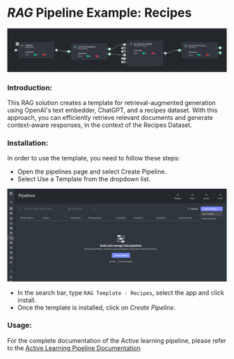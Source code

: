 # *RAG* Pipeline Example: Recipes

<img src="assets/rag_template.png" alt="Image of the pipeline">

### Introduction:

This RAG solution creates a template for retrieval-augmented generation using OpenAI's text embedder, ChatGPT, and a recipes 
dataset. With this approach, you can efficiently retrieve relevant documents and generate context-aware responses, 
in the context of the Recipes Dataset.

###  Installation:

In order to use the template, you need to follow these steps:

* Open the pipelines page and select Create Pipeline.
* Select Use a Template from the dropdown list.

<img src="assets/pipeline_create.png" alt="Image of the pipeline creation page">

* In the search bar, type `RAG Template - Recipes`, select the app and click install.
* Once the template is installed, click on *Create Pipeline*.


### Usage:

For the complete documentation of the Active learning pipeline, please refer to
the [Active Learning Pipeline Documentation](https://docs.dataloop.ai/docs/active-learning-pipeline)
